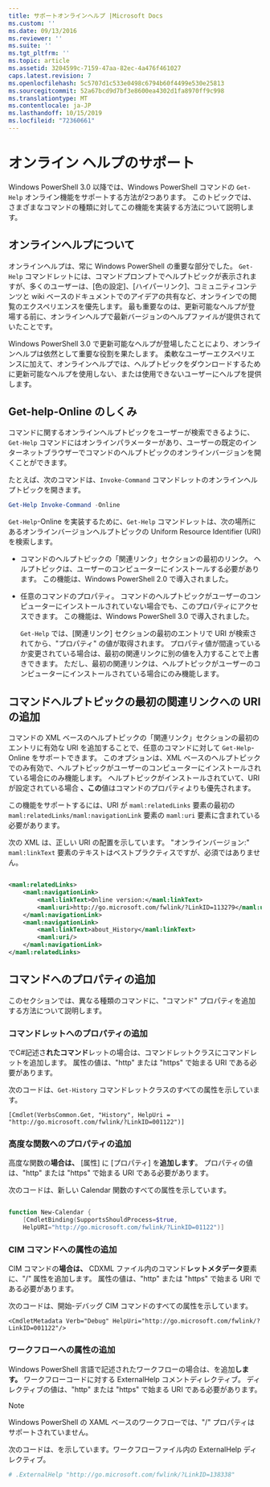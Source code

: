 ```yaml
---
title: サポートオンラインヘルプ |Microsoft Docs
ms.custom: ''
ms.date: 09/13/2016
ms.reviewer: ''
ms.suite: ''
ms.tgt_pltfrm: ''
ms.topic: article
ms.assetid: 3204599c-7159-47aa-82ec-4a476f461027
caps.latest.revision: 7
ms.openlocfilehash: 5c5707d1c533e0498c6794b60f4499e530e25813
ms.sourcegitcommit: 52a67bcd9d7bf3e8600ea4302d1fa8970ff9c998
ms.translationtype: MT
ms.contentlocale: ja-JP
ms.lasthandoff: 10/15/2019
ms.locfileid: "72360661"
---
```

# <a name="supporting-online-help"></a>オンライン ヘルプのサポート

Windows PowerShell 3.0 以降では、Windows PowerShell コマンドの `Get-Help` オンライン機能をサポートする方法が2つあります。 このトピックでは、さまざまなコマンドの種類に対してこの機能を実装する方法について説明します。

## <a name="about-online-help"></a>オンラインヘルプについて

オンラインヘルプは、常に Windows PowerShell の重要な部分でした。 `Get-Help` コマンドレットには、コマンドプロンプトでヘルプトピックが表示されますが、多くのユーザーは、[色の設定]、[ハイパーリンク]、コミュニティコンテンツと wiki ベースのドキュメントでのアイデアの共有など、オンラインでの閲覧のエクスペリエンスを優先します。 最も重要なのは、更新可能なヘルプが登場する前に、オンラインヘルプで最新バージョンのヘルプファイルが提供されていたことです。

Windows PowerShell 3.0 で更新可能なヘルプが登場したことにより、オンラインヘルプは依然として重要な役割を果たします。 柔軟なユーザーエクスペリエンスに加えて、オンラインヘルプでは、ヘルプトピックをダウンロードするために更新可能なヘルプを使用しない、または使用できないユーザーにヘルプを提供します。

## <a name="how-get-help--online-works"></a>Get-help-Online のしくみ

コマンドに関するオンラインヘルプトピックをユーザーが検索できるように、`Get-Help` コマンドにはオンラインパラメーターがあり、ユーザーの既定のインターネットブラウザーでコマンドのヘルプトピックのオンラインバージョンを開くことができます。

たとえば、次のコマンドは、`Invoke-Command` コマンドレットのオンラインヘルプトピックを開きます。

```powershell
Get-Help Invoke-Command -Online
```

`Get-Help`-Online を実装するために、`Get-Help` コマンドレットは、次の場所にあるオンラインバージョンヘルプトピックの Uniform Resource Identifier (URI) を検索します。

- コマンドのヘルプトピックの「関連リンク」セクションの最初のリンク。 ヘルプトピックは、ユーザーのコンピューターにインストールする必要があります。 この機能は、Windows PowerShell 2.0 で導入されました。

- 任意のコマンドのプロパティ。 コマンドのヘルプトピックがユーザーのコンピューターにインストールされていない場合でも、このプロパティにアクセスできます。 この機能は、Windows PowerShell 3.0 で導入されました。

  `Get-Help` では、[関連リンク] セクションの最初のエントリで URI が検索されてから、"プロパティ" の値が取得されます。 プロパティ値が間違っているか変更されている場合は、最初の関連リンクに別の値を入力することで上書きできます。 ただし、最初の関連リンクは、ヘルプトピックがユーザーのコンピューターにインストールされている場合にのみ機能します。

## <a name="adding-a-uri-to-the-first-related-link-of-a-command-help-topic"></a>コマンドヘルプトピックの最初の関連リンクへの URI の追加

コマンドの XML ベースのヘルプトピックの「関連リンク」セクションの最初のエントリに有効な URI を追加することで、任意のコマンドに対して `Get-Help`-Online をサポートできます。 このオプションは、XML ベースのヘルプトピックでのみ有効で、ヘルプトピックがユーザーのコンピューターにインストールされている場合にのみ機能します。 ヘルプトピックがインストールされていて、URI が設定されている場合 **、この**値はコマンドのプロパティよりも優先されます。

この機能をサポートするには、URI が `maml:relatedLinks` 要素の最初の `maml:relatedLinks/maml:navigationLink` 要素の `maml:uri` 要素に含まれている必要があります。

次の XML は、正しい URI の配置を示しています。 "オンラインバージョン:" `maml:linkText` 要素のテキストはベストプラクティスですが、必須ではありません。

```xml

<maml:relatedLinks>
    <maml:navigationLink>
        <maml:linkText>Online version:</maml:linkText>
        <maml:uri>http://go.microsoft.com/fwlink/?LinkID=113279</maml:uri>
    </maml:navigationLink>
    <maml:navigationLink>
        <maml:linkText>about_History</maml:linkText>
        <maml:uri/>
    </maml:navigationLink>
</maml:relatedLinks>
```

## <a name="adding-the-helpuri-property-to-a-command"></a>コマンドへのプロパティの追加

このセクションでは、異なる種類のコマンドに、"コマンド" プロパティを追加する方法について説明します。

### <a name="adding-a-helpuri-property-to-a-cmdlet"></a>コマンドレットへのプロパティの追加

でC#記述さ**れたコマンド**レットの場合は、コマンドレットクラスにコマンドレットを追加します。 属性の値は、"http" または "https" で始まる URI である必要があります。

次のコードは、`Get-History` コマンドレットクラスのすべての属性を示しています。

```
[Cmdlet(VerbsCommon.Get, "History", HelpUri = "http://go.microsoft.com/fwlink/?LinkID=001122")]
```

### <a name="adding-a-helpuri-property-to-an-advanced-function"></a>高度な関数へのプロパティの追加

高度な関数の**場合は、** [属性] に [プロパティ] を**追加します**。 プロパティの値は、"http" または "https" で始まる URI である必要があります。

次のコードは、新しい Calendar 関数のすべての属性を示しています。

```powershell

function New-Calendar {
    [CmdletBinding(SupportsShouldProcess=$true,
    HelpURI="http://go.microsoft.com/fwlink/?LinkID=01122")]
```

### <a name="adding-a-helpuri-attribute-to-a-cim-command"></a>CIM コマンドへの属性の追加

CIM コマンドの**場合は、** CDXML ファイル内のコマンド**レットメタデータ**要素に、"/" 属性を追加します。 属性の値は、"http" または "https" で始まる URI である必要があります。

次のコードは、開始-デバッグ CIM コマンドのすべての属性を示しています。

```
<CmdletMetadata Verb="Debug" HelpUri="http://go.microsoft.com/fwlink/?LinkID=001122"/>
```

### <a name="adding-a-helpuri-attribute-to-a-workflow"></a>ワークフローへの属性の追加

Windows PowerShell 言語で記述されたワークフローの場合は、を追加**します。** ワークフローコードに対する ExternalHelp コメントディレクティブ。 ディレクティブの値は、"http" または "https" で始まる URI である必要があります。

> [!NOTE]
> Windows PowerShell の XAML ベースのワークフローでは、"/" プロパティはサポートされていません。

次のコードは、を示しています。ワークフローファイル内の ExternalHelp ディレクティブ。

```powershell
# .ExternalHelp "http://go.microsoft.com/fwlink/?LinkID=138338"
```